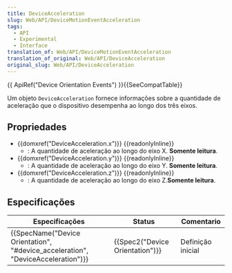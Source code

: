 ```yaml
---
title: DeviceAcceleration
slug: Web/API/DeviceMotionEventAcceleration
tags:
  - API
  - Experimental
  - Interface
translation_of: Web/API/DeviceMotionEventAcceleration
translation_of_original: Web/API/DeviceAcceleration
original_slug: Web/API/DeviceAcceleration
---
```

{{ ApiRef("Device Orientation Events") }}{{SeeCompatTable}}

Um objeto `DeviceAcceleration` fornece informações sobre a quantidade de aceleração que o dispositivo desempenha ao longo dos três eixos.

## Propriedades

- {{domxref("DeviceAcceleration.x")}} {{readonlyInline}}
  - : A quantidade de aceleração ao longo do eixo X. **Somente leitura**.
- {{domxref("DeviceAcceleration.y")}} {{readonlyInline}}
  - : A quantidade de aceleração ao longo do eixo Y. **Somente leitura**.
- {{domxref("DeviceAcceleration.z")}} {{readonlyInline}}
  - : A quantidade de aceleração ao longo do eixo Z.**Somente leitura**.

## Especificações

| Especificações                                                                                               | Status                                   | Comentario        |
| ------------------------------------------------------------------------------------------------------------ | ---------------------------------------- | ----------------- |
| {{SpecName("Device Orientation", "#device_acceleration", "DeviceAcceleration")}} | {{Spec2("Device Orientation")}} | Definição inicial |
